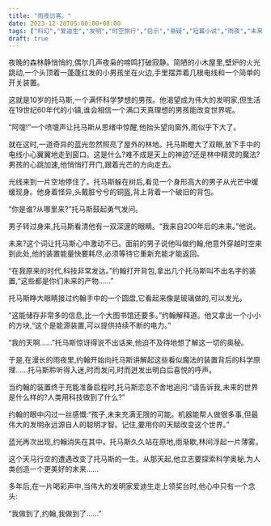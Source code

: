 ```yaml
---
title: "雨夜访客。"
date: 2023-12-20T05:00:00+08:00
tags: ["科幻","爱迪生","发明","时空旅行","启示","悬疑","短篇小说","雨夜","未来", "Claude"]
draft: true
--- 
```


夜晚的森林静悄悄的,偶尔几声夜枭的啼鸣打破寂静。简陋的小木屋里,壁炉的火光跳动,一个头顶着一蓬蓬红发的小男孩坐在火边,手里摆弄着几根电线和一个简单的开关装置。

这就是10岁的托马斯,一个满怀科学梦想的男孩。他渴望成为伟大的发明家,但生活在19世纪60年代的小镇,谁会相信一个满口天真理想的男孩能改变世界呢。

“阿嚏!”一个喷嚏声让托马斯从思绪中惊醒,他抬头望向窗外,雨似乎下大了。

就在这时,一道奇异的蓝光忽然照亮了屋外的林地。托马斯瞪大了双眼,放下手中的电线小心翼翼地走到窗口。这是什么?难不成是天上的神迹?还是林中精灵的魔法?男孩的心跳加速,他悄悄打开门,跟着光芒的方向走去。

光线来到一片空地停住了。托马斯躲在树后,看见一个身形高大的男子从光芒中缓缓现身。他身着怪异,头戴脏兮兮的铜盔,背上背着一个破旧的背包。

“你是谁?从哪里来?”托马斯鼓起勇气发问。

男子转过身来,托马斯看清他有一双深邃的眼睛。“我来自200年后的未来。”他说。

未来?这个词让托马斯心中激动不已。面前的男子说他叫做约翰,他意外穿越时空来到此处,他的装置能量快要耗尽,必须等待它重新充能才能返回。

“在我原来的时代,科技非常发达。”约翰打开背包,拿出几个托马斯叫不出名字的装置,“这些都是你们未来的产物......”

托马斯睁大眼睛接过约翰手中的一个圆盘,它看起来像是玻璃做的,可以发光。

“这能储存非常多的信息,比一个大图书馆还要多。”约翰解释道。他又拿出一个小小的方块,“这个是能源装置,可以提供持续不断的电力。”

“我的天啊......”托马斯惊讶得说不出话来,他迫不及待地想了解这一切的奥秘。

于是,在漫长的雨夜里,约翰开始向托马斯讲解起这些看似魔法的装置背后的科学原理......托马斯聆听得入迷,时而发问,时而迸发出明白后喜悦的呼声。

当约翰的装置终于充能准备启程时,托马斯恋恋不舍地追问:“请告诉我,未来的世界是什么样的?人类用科技做到了什么?”

约翰的眼中闪过一丝感慨:“孩子,未来充满无限的可能。机器能帮人做很多事,但最伟大的发明永远源自人的聪明才智。记住,要用你的天赋改变这个世界。”

蓝光再次出现,约翰消失在其中。托马斯久久站在原地,雨渐歇,林间浮起一片薄雾。

这个天马行空的遭遇改变了托马斯的一生。从那天起,他立志要探索科学奥秘,为人类创造一个更美好的未来......

多年后,在一片喝彩声中,当伟大的发明家爱迪生走上领奖台时,他心中只有一个念头:

“我做到了,约翰,我做到了......”